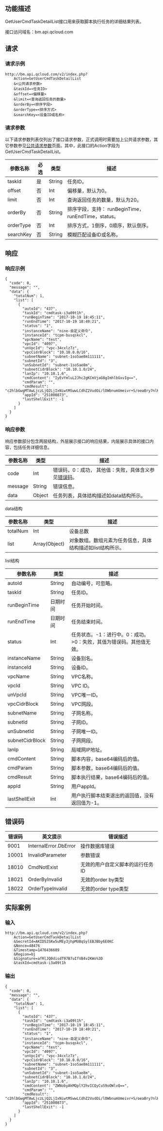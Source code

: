 ## 功能描述

GetUserCmdTaskDetailList接口用来获取脚本执行任务的详细结果列表。

接口访问域名：bm.api.qcloud.com

## 请求

### 请求示例
```
http://bm.api.qcloud.com/v2/index.php?
	Action=GetUserCmdTaskDetailList
	&<公共请求参数>
	&taskId=<任务ID>
	&offset=<偏移量>
	&limit=<查询返回任务的数量>
	&orderBy=<排序字段>
	&orderType=<排序方式>
	&searchKey=<设备ID或名称>
```

### 请求参数
以下请求参数列表仅列出了接口请求参数，正式调用时需要加上公共请求参数，其它参数参见[公共请求参数](/doc/api/456/6718)页面。其中，此接口的Action字段为GetUserCmdTaskDetailList。

| 参数名称              | 必选   | 类型            | 描述                                       |
| ----------------- | ---- | ------------- | ---------------------------------------- |
| taskId            | 是    | String           | 任务ID。                                |
| offset            | 否    | Int           | 偏移量，默认为0。                        |
| limit             | 否    | Int           | 查询返回任务的数量，默认为20。                        |
| orderBy           | 否    | String        | 排序字段，支持： runBeginTime，runEndTime，status。                                 |
| orderType          | 否    | Int           | 排序方式，1倒序，0顺序，默认倒序。                                 |
| searchKey       | 否    | String        | 模糊匹配设备ID或名称。 |


## 响应

### 响应示例
```
{
  "code": 0,
  "message": "",
  "data": {
    "totalNum": 1,
    "list": [
      {
        "autoId": "437",
        "taskId": "cmdtask-i3a09t1h",
        "runBeginTime": "2017-10-19 18:45:11",
        "runEndTime": "2017-10-19 18:49:21",
        "status": "1",
        "instanceName": "nine-自定义命令",
        "instanceId": "tcpm-busqskcl",
        "vpcName": "test",
        "vpcId": "4097",
        "unVpcId": "vpc-34cxlz7z",
        "vpcCidrBlock": "10.10.0.0/16",
        "subnetName": "subnet-1so5ae8m111111",
        "subnetId": "3",
        "unSubnetId": "subnet-1so5ae8m",
        "subnetCidrBlock": "10.10.1.0/24",
        "lanIp": "10.10.1.6",
        "cmdContent": "IyEvYmluL2Jhc2gKCmVjaG8gImhlbGxvIg==",
        "cmdParam": "",
        "cmdResult": "c2hlbGwgMTAwLjczLjQ2LjIxNiwtMSwwLCdhZ2VudOi/lOWbnumUmeivr+S/oeaBry7nlKjmiLfpqozor4HlpLHotKUhJw==",
        "appId": "251000873",
        "lastShellExit": -1
      }
    ]
  }
}
```

### 响应参数
响应参数部分包含两层结构，外层展示接口的响应结果，内层展示具体的接口内容，包括任务详细信息。

| 参数名称    | 类型     | 描述                                       |
| ------- | ------ | ---------------------------------------- |
| code    | Int    | 错误码，0：成功， 其他值：失败，具体含义参见[错误码](/doc/api/456/6725)。 |
| message | String | 错误信息。                                    |
| data    | Object | 任务列表，具体结构描述如data结构所示。                    |


data结构

| 参数名称       | 类型            | 描述                                    |
| ---------- | ------------- | ------------------------------------- |
| totalNum   | Int           | 设备总数                                  |
| list | Array(Object) | 对象数组。数组元素为任务信息，具体结构描述如list结构所示。 |

list结构

| 参数名称          | 类型     | 描述                                       |
| ------------- | ------ | ---------------------------------------- |
| autoId        | String | 自动编号，可忽略。                                  |
| taskId        | String | 任务ID。                                  |
| runBeginTime  | 日期时间 | 任务开始时间。                                  |
| runEndTime    | 日期时间 | 任务结束时间。                     |
| status        | Int    | 任务状态。-1：进行中。0：成功。>0：失败，其值为错误码。其他值无效。        |
| instanceName  | String  | 设备别名。                |
| instanceId    | String  | 设备ID。 |
| vpcName       | String | VPC名称。                                    |
| vpcId         | String | VPC ID。                                    |
| unVpcId       | String | VPC唯一ID。                                  |
| vpcCidrBlock   | String | VPC网段。                                  |
| subnetName    | String | 子网名称。                                  |
| subnetId      | String | 子网ID。                 |
| unSubnetId   | String | 子网唯一ID。                                    |
| subnetCidrBlock | String | 子网网段。                                    |
| lanIp | String | 局域网IP地址。                                    |
| cmdContent | String | 脚本内容，base64编码后的值。                                    |
| cmdParam | String | 脚本参数，base64编码后的值。                                    |
| cmdResult | String | 脚本执行结果，base64编码后的值。 |
| appId  | String | 用户appId。 |
| lastShellExit  | Int | 用户执行脚本结束退出的返回值，没有返回值为-1。 |

## 错误码

| 错误码   | 英文提示                  | 错误描述    |
| ----- | --------------------- | ------- |
| 9001  | InternalError.DbError | 操作数据库错误 |
| 10001 | InvalidParameter      | 参数错误    |
| 18010 | CmdNotExist           | 无效的用户自定义脚本的运行任务ID |
| 18021 | OrderByInvalid        | 无效的order by类型 |
| 18022 | OrderTypeInvalid      | 无效的order type类型 |


## 实际案例

### 输入

```
http://bm.api.qcloud.com/v2/index.php?
	Action=GetUserCmdTaskDetailList
	&SecretId=AKID52SKw5uMEy3jhpMUBqSylEBJBby6E0KC
	&Nonce=48476
	&Timestamp=1476436689
	&Region=bj
	&Signature=afRlJQ0disdT97B7uIfVB4v2KWo%3D
	&taskId=cmdtask-i3a09t1h
```

### 输出

```
{
  "code": 0,
  "message": "",
  "data": {
    "totalNum": 1,
    "list": [
      {
        "autoId": "437",
        "taskId": "cmdtask-i3a09t1h",
        "runBeginTime": "2017-10-19 18:45:11",
        "runEndTime": "2017-10-19 18:49:21",
        "status": "1",
        "instanceName": "nine-自定义命令",
        "instanceId": "tcpm-busqskcl",
        "vpcName": "test",
        "vpcId": "4097",
        "unVpcId": "vpc-34cxlz7z",
        "vpcCidrBlock": "10.10.0.0/16",
        "subnetName": "subnet-1so5ae8m111111",
        "subnetId": "3",
        "unSubnetId": "subnet-1so5ae8m",
        "subnetCidrBlock": "10.10.1.0/24",
        "lanIp": "10.10.1.6",
        "cmdContent": "ZWNobyAkMQplY2hvICQyCuS9oOWlvQ==",
        "cmdParam": "",
        "cmdResult": "c2hlbGwgMTAwLjczLjQ2LjIxNiwtMSwwLCdhZ2VudOi/lOWbnumUmeivr+S/oeaBry7nlKjmiLfpqozor4HlpLHotKUhJw==",
        "appId": "251000873",
        "lastShellExit": -1
      }
    ]
  }
}
```
